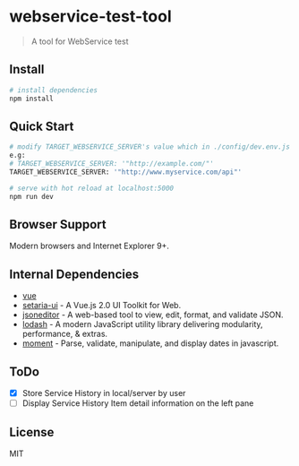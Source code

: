 # webservice-test-tool

> A tool for WebService test

## Install
``` bash
# install dependencies
npm install
```

## Quick Start
``` bash
# modify TARGET_WEBSERVICE_SERVER's value which in ./config/dev.env.js file
e.g:
# TARGET_WEBSERVICE_SERVER: '"http://example.com/"'
TARGET_WEBSERVICE_SERVER: '"http://www.myservice.com/api"'

# serve with hot reload at localhost:5000
npm run dev
```

## Browser Support
Modern browsers and Internet Explorer 9+.

## Internal Dependencies
* [vue](https://github.com/vuejs/vue)
* [setaria-ui](https://github.com/bluejfox/setaria-ui) - A Vue.js 2.0 UI Toolkit for Web.
* [jsoneditor](https://github.com/josdejong/jsoneditor) - A web-based tool to view, edit, format, and validate JSON.
* [lodash](https://github.com/lodash/lodash/) - A modern JavaScript utility library delivering modularity, performance, & extras.
* [moment](https://github.com/moment/moment/) - Parse, validate, manipulate, and display dates in javascript.

## ToDo
- [X] Store Service History in local/server by user
- [ ] Display Service History Item detail information on the left pane

## License
MIT

